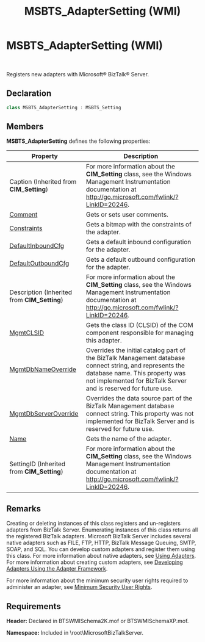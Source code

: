 ﻿---
title: MSBTS_AdapterSetting (WMI)
TOCTitle: MSBTS_AdapterSetting (WMI)
ms:assetid: 4b775cb4-b8a8-40a4-9aa8-2363620d306d
ms:mtpsurl: https://msdn.microsoft.com/library/Aa560016(v=BTS.80)
ms:contentKeyID: 51527862
ms.date: 08/30/2017
mtps_version: v=BTS.80
---

# MSBTS\_AdapterSetting (WMI)

 

Registers new adapters with Microsoft® BizTalk® Server.

## Declaration

```C#
class MSBTS_AdapterSetting : MSBTS_Setting  
```

## Members

**MSBTS\_AdapterSetting** defines the following properties:

<table>
<thead>
<tr class="header">
<th>Property</th>
<th>Description</th>
</tr>
</thead>
<tbody>
<tr class="odd">
<td>Caption (Inherited from <strong>CIM_Setting</strong>)</td>
<td>For more information about the <strong>CIM_Setting</strong> class, see the Windows Management Instrumentation documentation at <a href="http://go.microsoft.com/fwlink/?linkid=20246">http://go.microsoft.com/fwlink/?LinkID=20246</a>.</td>
</tr>
<tr class="even">
<td><a href="msbts-adaptersetting-comment-property-wmi.md">Comment</a></td>
<td>Gets or sets user comments.</td>
</tr>
<tr class="odd">
<td><a href="msbts-adaptersetting-constraints-property-wmi.md">Constraints</a></td>
<td>Gets a bitmap with the constraints of the adapter.</td>
</tr>
<tr class="even">
<td><a href="msbts-adaptersetting-defaultinboundcfg-property-wmi.md">DefaultInboundCfg</a></td>
<td>Gets a default inbound configuration for the adapter.</td>
</tr>
<tr class="odd">
<td><a href="msbts-adaptersetting-defaultoutboundcfg-property-wmi.md">DefaultOutboundCfg</a></td>
<td>Gets a default outbound configuration for the adapter.</td>
</tr>
<tr class="even">
<td>Description (Inherited from <strong>CIM_Setting</strong>)</td>
<td>For more information about the <strong>CIM_Setting</strong> class, see the Windows Management Instrumentation documentation at <a href="http://go.microsoft.com/fwlink/?linkid=20246">http://go.microsoft.com/fwlink/?LinkID=20246</a>.</td>
</tr>
<tr class="odd">
<td><a href="msbts-adaptersetting-mgmtclsid-property-wmi.md">MgmtCLSID</a></td>
<td>Gets the class ID (CLSID) of the COM component responsible for managing this adapter.</td>
</tr>
<tr class="even">
<td><a href="msbts-adaptersetting-mgmtdbnameoverride-property-wmi.md">MgmtDbNameOverride</a></td>
<td>Overrides the initial catalog part of the BizTalk Management database connect string, and represents the database name. This property was not implemented for BizTalk Server and is reserved for future use.</td>
</tr>
<tr class="odd">
<td><a href="msbts-adaptersetting-mgmtdbserveroverride-property-wmi.md">MgmtDbServerOverride</a></td>
<td>Overrides the data source part of the BizTalk Management database connect string. This property was not implemented for BizTalk Server and is reserved for future use.</td>
</tr>
<tr class="even">
<td><a href="msbts-adaptersetting-name-property-wmi.md">Name</a></td>
<td>Gets the name of the adapter.</td>
</tr>
<tr class="odd">
<td>SettingID (Inherited from <strong>CIM_Setting</strong>)</td>
<td>For more information about the <strong>CIM_Setting</strong> class, see the Windows Management Instrumentation documentation at <a href="http://go.microsoft.com/fwlink/?linkid=20246">http://go.microsoft.com/fwlink/?LinkID=20246</a>.</td>
</tr>
</tbody>
</table>


## Remarks

Creating or deleting instances of this class registers and un-registers adapters from BizTalk Server. Enumerating instances of this class returns all the registered BizTalk adapters. Microsoft BizTalk Server includes several native adapters such as FILE, FTP, HTTP, BizTalk Message Queuing, SMTP, SOAP, and SQL. You can develop custom adapters and register them using this class. For more information about native adapters, see [Using Adapters](https://msdn.microsoft.com/library/aa578103\(v=bts.80\)). For more information about creating custom adapters, see [Developing Adapters Using the Adapter Framework](https://msdn.microsoft.com/library/aa559841\(v=bts.80\)).

For more information about the minimum security user rights required to administer an adapter, see [Minimum Security User Rights](https://msdn.microsoft.com/library/aa559845\(v=bts.80\)).

## Requirements

**Header:** Declared in BTSWMISchema2K.mof or BTSWMISchemaXP.mof.

**Namespace:** Included in \\root\\MicrosoftBizTalkServer.

